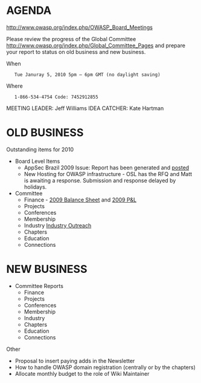 # AGENDA

<http://www.owasp.org/index.php/OWASP_Board_Meetings>

Please review the progress of the Global Committee
<http://www.owasp.org/index.php/Global_Committee_Pages> and prepare your
report to status on old business and new business.

When

`   Tue Januray 5, 2010 5pm – 6pm GMT (no daylight saving)`

Where

`   1-866-534-4754 Code: 7452912855 `

MEETING LEADER: Jeff Williams
IDEA CATCHER: Kate Hartman

# OLD BUSINESS

Outstanding items for 2010

  - Board Level Items
      - AppSec Brazil 2009 Issue: Report has been generated and
        [posted](http://www.owasp.org/index.php/OWASP_Investigation_-_AppSec_Brazil_2009)
      - New Hosting for OWASP infrastructure - OSL has the RFQ and Matt
        is awaiting a response. Submission and response delayed by
        holidays.
  - Committee
      - Finance - [2009 Balance
        Sheet](http://www.owasp.org/images/3/39/2009_Balance_Sheet.pdf)
        and [2009 P\&L](http://www.owasp.org/images/9/97/2009_P%26L.pdf)
      - Projects
      - Conferences
      - Membership
      - Industry [Industry
        Outreach](http://www.owasp.org/index.php/File:OWASP_Industry_Outreach.pptx)
      - Chapters
      - Education
      - Connections

# NEW BUSINESS

  - Committee Reports
      - Finance
      - Projects
      - Conferences
      - Membership
      - Industry
      - Chapters
      - Education
      - Connections

Other

  - Proposal to insert paying adds in the Newsletter
  - How to handle OWASP domain registration (centrally or by the
    chapters)
  - Allocate monthly budget to the role of Wiki Maintainer
